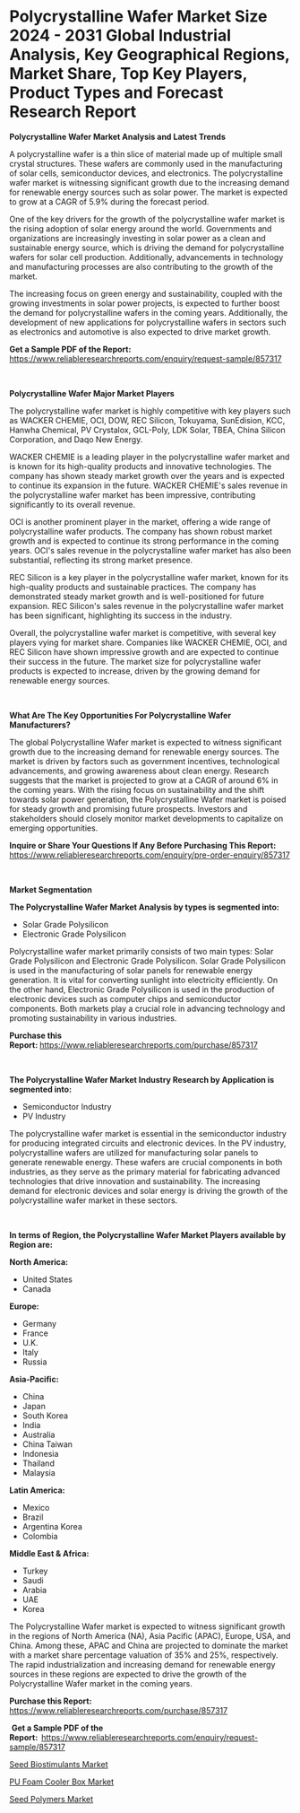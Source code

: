 <p><h1>Polycrystalline Wafer Market Size 2024 - 2031 Global Industrial Analysis, Key Geographical Regions, Market Share, Top Key Players, Product Types and Forecast Research Report</h1></p><p><strong>Polycrystalline Wafer Market Analysis and Latest Trends</strong></p>
<p><p>A polycrystalline wafer is a thin slice of material made up of multiple small crystal structures. These wafers are commonly used in the manufacturing of solar cells, semiconductor devices, and electronics. The polycrystalline wafer market is witnessing significant growth due to the increasing demand for renewable energy sources such as solar power. The market is expected to grow at a CAGR of 5.9% during the forecast period.</p><p>One of the key drivers for the growth of the polycrystalline wafer market is the rising adoption of solar energy around the world. Governments and organizations are increasingly investing in solar power as a clean and sustainable energy source, which is driving the demand for polycrystalline wafers for solar cell production. Additionally, advancements in technology and manufacturing processes are also contributing to the growth of the market.</p><p>The increasing focus on green energy and sustainability, coupled with the growing investments in solar power projects, is expected to further boost the demand for polycrystalline wafers in the coming years. Additionally, the development of new applications for polycrystalline wafers in sectors such as electronics and automotive is also expected to drive market growth.</p></p>
<p><strong>Get a Sample PDF of the Report:&nbsp;</strong> <a href="https://www.reliableresearchreports.com/enquiry/request-sample/857317">https://www.reliableresearchreports.com/enquiry/request-sample/857317</a></p>
<p>&nbsp;</p>
<p><strong>Polycrystalline Wafer Major Market Players</strong></p>
<p><p>The polycrystalline wafer market is highly competitive with key players such as WACKER CHEMIE, OCI, DOW, REC Silicon, Tokuyama, SunEdision, KCC, Hanwha Chemical, PV Crystalox, GCL-Poly, LDK Solar, TBEA, China Silicon Corporation, and Daqo New Energy. </p><p>WACKER CHEMIE is a leading player in the polycrystalline wafer market and is known for its high-quality products and innovative technologies. The company has shown steady market growth over the years and is expected to continue its expansion in the future. WACKER CHEMIE's sales revenue in the polycrystalline wafer market has been impressive, contributing significantly to its overall revenue.</p><p>OCI is another prominent player in the market, offering a wide range of polycrystalline wafer products. The company has shown robust market growth and is expected to continue its strong performance in the coming years. OCI's sales revenue in the polycrystalline wafer market has also been substantial, reflecting its strong market presence.</p><p>REC Silicon is a key player in the polycrystalline wafer market, known for its high-quality products and sustainable practices. The company has demonstrated steady market growth and is well-positioned for future expansion. REC Silicon's sales revenue in the polycrystalline wafer market has been significant, highlighting its success in the industry.</p><p>Overall, the polycrystalline wafer market is competitive, with several key players vying for market share. Companies like WACKER CHEMIE, OCI, and REC Silicon have shown impressive growth and are expected to continue their success in the future. The market size for polycrystalline wafer products is expected to increase, driven by the growing demand for renewable energy sources.</p></p>
<p>&nbsp;</p>
<p><strong>What Are The Key Opportunities For Polycrystalline Wafer Manufacturers?</strong></p>
<p><p>The global Polycrystalline Wafer market is expected to witness significant growth due to the increasing demand for renewable energy sources. The market is driven by factors such as government incentives, technological advancements, and growing awareness about clean energy. Research suggests that the market is projected to grow at a CAGR of around 6% in the coming years. With the rising focus on sustainability and the shift towards solar power generation, the Polycrystalline Wafer market is poised for steady growth and promising future prospects. Investors and stakeholders should closely monitor market developments to capitalize on emerging opportunities.</p></p>
<p><strong>Inquire or Share Your Questions If Any Before Purchasing This Report:</strong> <a href="https://www.reliableresearchreports.com/enquiry/pre-order-enquiry/857317">https://www.reliableresearchreports.com/enquiry/pre-order-enquiry/857317</a></p>
<p>&nbsp;</p>
<p><strong>Market Segmentation</strong></p>
<p><strong>The Polycrystalline Wafer Market Analysis by types is segmented into:</strong></p>
<p><ul><li>Solar Grade Polysilicon</li><li>Electronic Grade Polysilicon</li></ul></p>
<p><p>Polycrystalline wafer market primarily consists of two main types: Solar Grade Polysilicon and Electronic Grade Polysilicon. Solar Grade Polysilicon is used in the manufacturing of solar panels for renewable energy generation. It is vital for converting sunlight into electricity efficiently. On the other hand, Electronic Grade Polysilicon is used in the production of electronic devices such as computer chips and semiconductor components. Both markets play a crucial role in advancing technology and promoting sustainability in various industries.</p></p>
<p><strong>Purchase this Report:&nbsp;</strong><a href="https://www.reliableresearchreports.com/purchase/857317">https://www.reliableresearchreports.com/purchase/857317</a></p>
<p>&nbsp;</p>
<p><strong>The Polycrystalline Wafer Market Industry Research by Application is segmented into:</strong></p>
<p><ul><li>Semiconductor Industry</li><li>PV Industry</li></ul></p>
<p><p>The polycrystalline wafer market is essential in the semiconductor industry for producing integrated circuits and electronic devices. In the PV industry, polycrystalline wafers are utilized for manufacturing solar panels to generate renewable energy. These wafers are crucial components in both industries, as they serve as the primary material for fabricating advanced technologies that drive innovation and sustainability. The increasing demand for electronic devices and solar energy is driving the growth of the polycrystalline wafer market in these sectors.</p></p>
<p>&nbsp;</p>
<p><strong>In terms of Region, the Polycrystalline Wafer Market Players available by Region are:</strong></p>
<p>
    <p> <strong> North America: </strong>
        <ul>
            <li>United States</li>
            <li>Canada</li>
        </ul>
        </p> 
    <p> <strong> Europe: </strong>
        <ul>
            <li>Germany</li>
            <li>France</li>
            <li>U.K.</li>
            <li>Italy</li>
            <li>Russia</li>
        </ul>
        </p> 
    <p> <strong> Asia-Pacific: </strong>
        <ul>
            <li>China</li>
            <li>Japan</li>
            <li>South Korea</li>
            <li>India</li>
            <li>Australia</li>
            <li>China Taiwan</li>
            <li>Indonesia</li>
            <li>Thailand</li>
            <li>Malaysia</li>
        </ul>
        </p> 
    <p> <strong> Latin America: </strong>
        <ul>
            <li>Mexico</li>
            <li>Brazil</li>
            <li>Argentina Korea</li>
            <li>Colombia</li>
        </ul>
        </p> 
    <p> <strong> Middle East & Africa: </strong>
        <ul>
            <li>Turkey</li>
            <li>Saudi</li>
            <li>Arabia</li>
            <li>UAE</li>
            <li>Korea</li>
        </ul>
    </p>
    </p>
<p><p>The Polycrystalline Wafer market is expected to witness significant growth in the regions of North America (NA), Asia Pacific (APAC), Europe, USA, and China. Among these, APAC and China are projected to dominate the market with a market share percentage valuation of 35% and 25%, respectively. The rapid industrialization and increasing demand for renewable energy sources in these regions are expected to drive the growth of the Polycrystalline Wafer market in the coming years.</p></p>
<p><strong>Purchase this Report: </strong><a href="https://www.reliableresearchreports.com/purchase/857317">https://www.reliableresearchreports.com/purchase/857317</a></p>
<p>&nbsp;<strong>Get a Sample PDF of the Report:&nbsp;&nbsp;</strong><a href="https://www.reliableresearchreports.com/enquiry/request-sample/857317">https://www.reliableresearchreports.com/enquiry/request-sample/857317</a></p>
<p><strong></strong></p>
<p><p><a href="https://view.publitas.com/reportprime-1/global-seed-biostimulants-market-by-types-applications-and-major-players-with-regional-growth-rate-analysis-and-development-situation-from-2024-to-2031/">Seed Biostimulants Market</a></p><p><a href="https://view.publitas.com/reportprime-1/pu-foam-cooler-box-market-analysis-and-market-size-global-industry-overview-market-segmentation-and-forecast-2024-to-2031/">PU Foam Cooler Box Market</a></p><p><a href="https://view.publitas.com/reportprime-1/insights-into-seed-polymers-market-size-analysing-market-share-trends-and-growth-from-2024-to-2031/">Seed Polymers Market</a></p></p>